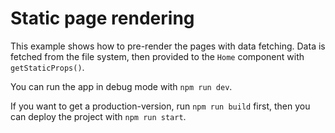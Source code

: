 # Static page rendering

This example shows how to pre-render the pages with data fetching. Data is
fetched from the file system, then provided to the `Home` component
with `getStaticProps()`.

You can run the app in debug mode with `npm run dev`.

If you want to get a production-version, run `npm run build` first, then you can
deploy the project with `npm run start`.
